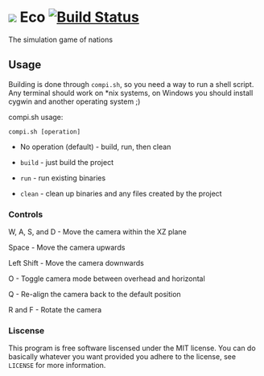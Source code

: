 # ![](http://i.imgur.com/jhtR6dA.png) Eco [![Build Status](https://travis-ci.org/EcoGame/eco.svg?branch=master)](https://travis-ci.org/EcoGame/eco)
The simulation game of nations

## Usage

Building is done through `compi.sh`, so you need a way to run a shell
script. Any terminal should work on \*nix systems, on Windows you
should install cygwin and another operating system ;)

compi.sh usage:

`compi.sh [operation]`

* No operation (default) - build, run, then clean

* `build` - just build the project

* `run` - run existing binaries

* `clean` - clean up binaries and any files created by the project

### Controls

W, A, S, and D - Move the camera within the XZ plane

Space - Move the camera upwards

Left Shift - Move the camera downwards

O - Toggle camera mode between overhead and horizontal 

Q - Re-align the camera back to the default position

R and F - Rotate the camera

### Liscense

This program is free software liscensed under the MIT license. You can
do basically whatever you want provided you adhere to the license, see
`LICENSE` for more information.
